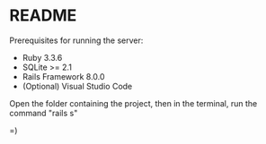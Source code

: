 # README

Prerequisites for running the server:

* Ruby 3.3.6
* SQLite >= 2.1
* Rails Framework 8.0.0
* (Optional) Visual Studio Code

Open the folder containing the project, then in the terminal, run the command "rails s"

=)
